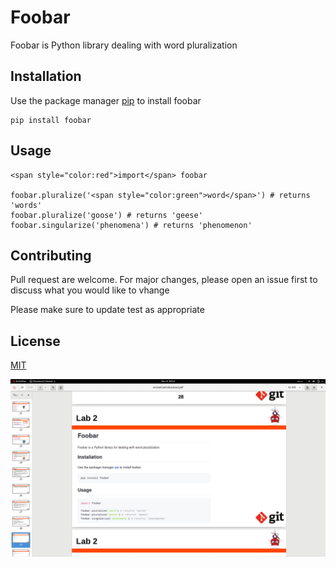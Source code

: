 # Foobar

Foobar is Python library dealing with word pluralization

## Installation

Use the package manager [pip](https://pypi.org/project/pip/) to install foobar
```
pip install foobar
```
## Usage
```
<span style="color:red">import</span> foobar

foobar.pluralize('<span style="color:green">word</span>') # returns 'words'
foobar.pluralize('goose') # returns 'geese'
foobar.singularize('phenomena') # returns 'phenomenon'
```
## Contributing
Pull request are welcome. For major changes, please open an issue first to discuss what you would like to vhange

Please make sure to update test as appropriate


## License

[MIT](https://www.mit.edu/)


![](https://github.com/GehadMohammed/lab2/blob/main/img.png)
